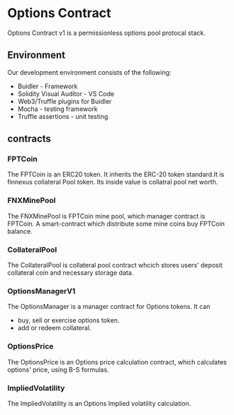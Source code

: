 
# Options Contract

Options Contract v1 is a permissionless options pool protocal stack.

## Environment

Our development environment consists of the following:

-   Buidler - Framework
-   Solidity Visual Auditor - VS Code
-   Web3/Truffle plugins for Buidler
-   Mocha - testing framework
-   Truffle assertions - unit testing

## contracts

### FPTCoin

The FPTCoin is an ERC20 token. It inherits the ERC-20 token standard.It is finnexus collateral Pool token. Its inside value is collatral pool net worth.

### FNXMinePool

The FNXMinePool is FPTCoin mine pool, which manager contract is FPTCoin.
A smart-contract which distribute some mine coins buy FPTCoin balance.

### CollateralPool

The CollateralPool is collateral pool contract whcich stores users' deposit collateral coin and necessary storage data.

### OptionsManagerV1

The OptionsManager is a manager contract for Options tokens. It can 
-  buy, sell or exercise options token.
-  add or redeem collateral.

### OptionsPrice

The OptionsPrice is an Options price calculation contract, which calculates options' price, using B-S formulas.

### ImpliedVolatility

The ImpliedVolatility is an Options Implied volatility calculation.
